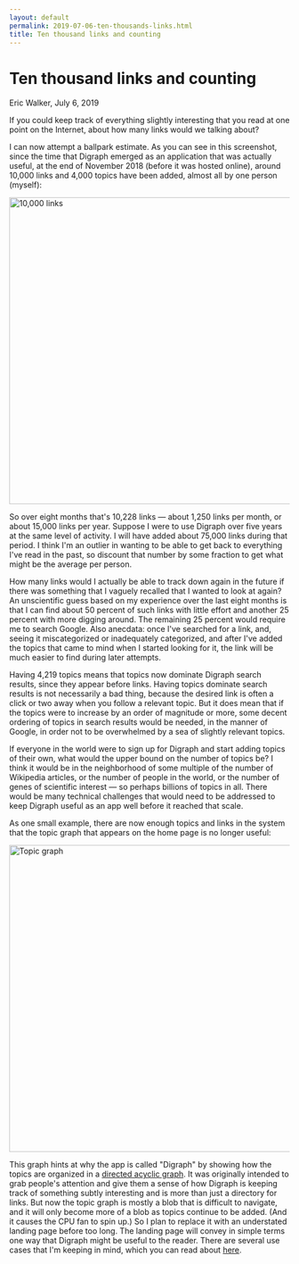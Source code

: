 ```yaml
---
layout: default
permalink: 2019-07-06-ten-thousands-links.html
title: Ten thousand links and counting
---
```


# Ten thousand links and counting
<byline>Eric Walker, July 6, 2019</byline>

If you could keep track of everything slightly interesting that you read at one point on the Internet, about how many links would we talking about?

I can now attempt a ballpark estimate.  As you can see in this screenshot, since the time that Digraph emerged as an application that was actually useful, at the end of November 2018 (before it was hosted online), around 10,000 links and 4,000 topics have been added, almost all by one person (myself):

<img class="centered" width="550" alt="10,000 links" src="https://user-images.githubusercontent.com/760949/60759900-ab33b600-9fe9-11e9-9fd1-5e3e7b316601.png">

So over eight months that's 10,228 links — about 1,250 links per month, or about 15,000 links per year. Suppose I were to use Digraph over five years at the same level of activity.  I will have added about 75,000 links during that period.  I think I'm an outlier in wanting to be able to get back to everything I've read in the past, so discount that number by some fraction to get what might be the average per person.

How many links would I actually be able to track down again in the future if there was something that I vaguely recalled that I wanted to look at again?  An unscientific guess based on my experience over the last eight months is that I can find about 50 percent of such links with little effort and another 25 percent with more digging around.  The remaining 25 percent would require me to search Google.  Also anecdata: once I've searched for a link, and, seeing it miscategorized or inadequately categorized, and after I've added the topics that came to mind when I started looking for it, the link will be much easier to find during later attempts.

Having 4,219 topics means that topics now dominate Digraph search results, since they appear before links.  Having topics dominate search results is not necessarily a bad thing, because the desired link is often a click or two away when you follow a relevant topic.  But it does mean that if the topics were to increase by an order of magnitude or more, some decent ordering of topics in search results would be needed, in the manner of Google, in order not to be overwhelmed by a sea of slightly relevant topics.

If everyone in the world were to sign up for Digraph and start adding topics of their own, what would the upper bound on the number of topics be?  I think it would be in the neighborhood of some multiple of the number of Wikipedia articles, or the number of people in the world, or the number of genes of scientific interest — so perhaps billions of topics in all.  There would be many technical challenges that would need to be addressed to keep Digraph useful as an app well before it reached that scale.

As one small example, there are now enough topics and links in the system that the topic graph that appears on the home page is no longer useful:

<img class="centered" width="550" alt="Topic graph" src="https://user-images.githubusercontent.com/760949/60760267-d7523580-9fef-11e9-8d38-3a3e0f347412.png">

This graph hints at why the app is called "Digraph" by showing how the topics are organized in a [directed acyclic graph](https://en.wikipedia.org/wiki/Directed_acyclic_graph).  It was originally intended to grab people's attention and give them a sense of how Digraph is keeping track of something subtly interesting and is more than just a directory for links.  But now the topic graph is mostly a blob that is difficult to navigate, and it will only become more of a blob as topics continue to be added. (And it causes the CPU fan to spin up.) So I plan to replace it with an understated landing page before too long.  The landing page will convey in simple terms one way that Digraph might be useful to the reader.  There are several use cases that I'm keeping in mind, which you can read about [here](https://github.com/emwalker/digraph/wiki).
